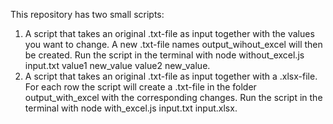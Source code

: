 This repository has two small scripts:
1. A script that takes an original .txt-file as input together with the values you want to change. A new .txt-file names output_wihout_excel will then be created. Run the script in the terminal with node without_excel.js input.txt value1 new_value value2 new_value.
2. A script that takes an original .txt-file as input together with a .xlsx-file. For each row the script will create a .txt-file in the folder output_with_excel with the corresponding changes. Run the script in the terminal with node with_excel.js input.txt input.xlsx.
